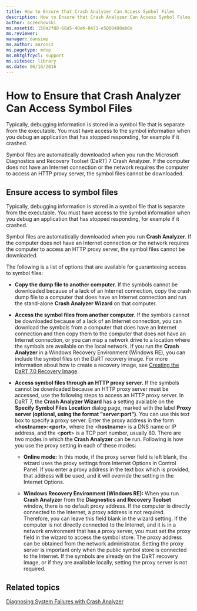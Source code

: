 ```yaml
---
title: How to Ensure that Crash Analyzer Can Access Symbol Files
description: How to Ensure that Crash Analyzer Can Access Symbol Files
author: aczechowski
ms.assetid: 150a2f88-68a5-40eb-8471-e5008488ab6e
ms.reviewer: 
manager: dansimp
ms.author: aaroncz
ms.pagetype: mdop
ms.mktglfcycl: support
ms.sitesec: library
ms.date: 06/16/2016
---
```



# How to Ensure that Crash Analyzer Can Access Symbol Files


Typically, debugging information is stored in a symbol file that is separate from the executable. You must have access to the symbol information when you debug an application that has stopped responding, for example if it crashed.

Symbol files are automatically downloaded when you run the Microsoft Diagnostics and Recovery Toolset (DaRT) 7 Crash Analyzer. If the computer does not have an Internet connection or the network requires the computer to access an HTTP proxy server, the symbol files cannot be downloaded.

## Ensure access to symbol files


Typically, debugging information is stored in a symbol file that is separate from the executable. You must have access to the symbol information when you debug an application that has stopped responding, for example if it crashed.

Symbol files are automatically downloaded when you run **Crash Analyzer**. If the computer does not have an Internet connection or the network requires the computer to access an HTTP proxy server, the symbol files cannot be downloaded.

The following is a list of options that are available for guaranteeing access to symbol files:

-   **Copy the dump file to another computer.** If the symbols cannot be downloaded because of a lack of an Internet connection, copy the crash dump file to a computer that does have an Internet connection and run the stand-alone **Crash Analyzer Wizard** on that computer.

-   **Access the symbol files from another computer.** If the symbols cannot be downloaded because of a lack of an Internet connection, you can download the symbols from a computer that does have an Internet connection and then copy them to the computer that does not have an Internet connection, or you can map a network drive to a location where the symbols are available on the local network. If you run the **Crash Analyzer** in a Windows Recovery Environment (Windows RE), you can include the symbol files on the DaRT recovery image. For more information about how to create a recovery image, see [Creating the DaRT 7.0 Recovery Image](creating-the-dart-70-recovery-image-dart-7.md).

-   **Access symbol files through an HTTP proxy server.** If the symbols cannot be downloaded because an HTTP proxy server must be accessed, use the following steps to access an HTTP proxy server. In DaRT 7, the **Crash Analyzer Wizard** has a setting available on the **Specify Symbol Files Location** dialog page, marked with the label **Proxy server (optional, using the format "server:port")**. You can use this text box to specify a proxy server. Enter the proxy address in the form **&lt;hostname&gt;:&lt;port&gt;**, where the &lt;**hostname**&gt; is a DNS name or IP address, and the &lt;**port**&gt; is a TCP port number, usually 80. There are two modes in which the **Crash Analyzer** can be run. Following is how you use the proxy setting in each of these modes:

    -   **Online mode:** In this mode, if the proxy server field is left blank, the wizard uses the proxy settings from Internet Options in Control Panel. If you enter a proxy address in the text box which is provided, that address will be used, and it will override the setting in the Internet Options.

    -   **Windows Recovery Environment (Windows RE):** When you run **Crash Analyzer** from the **Diagnostics and Recovery Toolset** window, there is no default proxy address. If the computer is directly connected to the Internet, a proxy address is not required. Therefore, you can leave this field blank in the wizard setting. If the computer is not directly connected to the Internet, and it is in a network environment that has a proxy server, you must set the proxy field in the wizard to access the symbol store. The proxy address can be obtained from the network administrator. Setting the proxy server is important only when the public symbol store is connected to the Internet. If the symbols are already on the DaRT recovery image, or if they are available locally, setting the proxy server is not required.

## Related topics


[Diagnosing System Failures with Crash Analyzer](diagnosing-system-failures-with-crash-analyzer--dart-7.md)

 

 





